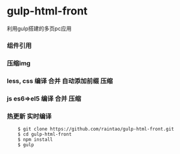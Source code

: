 # gulp-html-front
利用gulp搭建的多页pc应用


### 组件引用
### 压缩img
### less, css 编译 合并  自动添加前缀 压缩
### js  es6=>el5 编译 合并  压缩
### 热更新 实时编译

``` 
    $ git clone https://github.com/raintao/gulp-html-front.git
    $ cd gulp-html-front
    $ npm install
    $ gulp
    
``` 